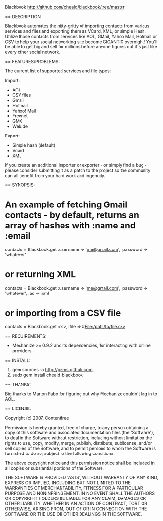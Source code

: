 Blackbook
http://github.com/cheald/blackbook/tree/master

== DESCRIPTION:
  
Blackbook automates the nitty-gritty of importing contacts from various services and files and exporting them as VCard, XML, or simple Hash. Utilize those contacts from services like AOL, GMail, Yahoo Mail, Hotmail or CSV to help your social networking site become GIGANTIC overnight! You'll be able to get big and sell for millions before anyone figures out it's just like every other social network.

== FEATURES/PROBLEMS:
  
The current list of supported services and file types:

Import:
* AOL
* CSV files
* Gmail
* Hotmail
* Yahoo! Mail
* Freenet
* GMX
* Web.de

Export:
* Simple hash (default)
* Vcard
* XML

If you create an additional importer or exporter - or simply find a bug - please consider submitting it as a patch to the project so the community can all benefit from your hard work and ingenuity. 

== SYNOPSIS:

# An example of fetching Gmail contacts - by default, returns an array of hashes with :name and :email
  contacts = Blackbook.get :username => 'me@gmail.com', :password => 'whatever'

# or returning XML
  contacts = Blackbook.get :username => 'me@gmail.com', :password => 'whatever', :as => :xml
  
# or importing from a CSV file 
  contacts = Blackbook.get :csv, :file => #<File:/path/to/file.csv>

== REQUIREMENTS:

* Mechanize >= 0.9.2 and its dependencies, for interacting with online providers

== INSTALL:

1. gem sources -a http://gems.github.com
2. sudo gem install cheald-blackbook

== THANKS:

Big thanks to Marton Fabo for figuring out why Mechanize couldn't log in to AOL.

== LICENSE:

Copyright (c) 2007, Contentfree

Permission is hereby granted, free of charge, to any person obtaining
a copy of this software and associated documentation files (the
'Software'), to deal in the Software without restriction, including
without limitation the rights to use, copy, modify, merge, publish,
distribute, sublicense, and/or sell copies of the Software, and to
permit persons to whom the Software is furnished to do so, subject to
the following conditions:

The above copyright notice and this permission notice shall be
included in all copies or substantial portions of the Software.

THE SOFTWARE IS PROVIDED 'AS IS', WITHOUT WARRANTY OF ANY KIND,
EXPRESS OR IMPLIED, INCLUDING BUT NOT LIMITED TO THE WARRANTIES OF
MERCHANTABILITY, FITNESS FOR A PARTICULAR PURPOSE AND NONINFRINGEMENT.
IN NO EVENT SHALL THE AUTHORS OR COPYRIGHT HOLDERS BE LIABLE FOR ANY
CLAIM, DAMAGES OR OTHER LIABILITY, WHETHER IN AN ACTION OF CONTRACT,
TORT OR OTHERWISE, ARISING FROM, OUT OF OR IN CONNECTION WITH THE
SOFTWARE OR THE USE OR OTHER DEALINGS IN THE SOFTWARE.
